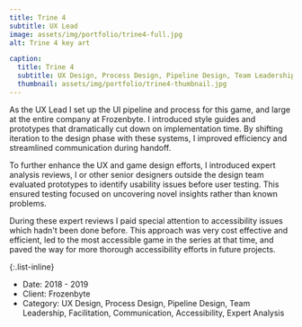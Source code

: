 ```yaml
---
title: Trine 4
subtitle: UX Lead
image: assets/img/portfolio/trine4-full.jpg
alt: Trine 4 key art

caption:
  title: Trine 4
  subtitle: UX Design, Process Design, Pipeline Design, Team Leadership, Facilitation, Communication, Accessibility, Expert Analysis
  thumbnail: assets/img/portfolio/trine4-thumbnail.jpg
---
```

As the UX Lead I set up the UI pipeline and process for this game, and large at the entire company at Frozenbyte. I introduced style guides and prototypes that dramatically cut down on implementation time. By shifting iteration to the design phase with these systems, I improved efficiency and streamlined communication during handoff.

To further enhance the UX and game design efforts, I introduced expert analysis reviews, I or other senior designers outside the design team evaluated prototypes to identify usability issues before user testing. This ensured testing focused on uncovering novel insights rather than known problems.

During these expert reviews I paid special attention to accessibility issues which hadn't been done before. This approach was very cost effective and efficient, led to the most accessible game in the series at that time, and paved the way for more thorough accessibility efforts in future projects.

{:.list-inline}
- Date: 2018 - 2019
- Client: Frozenbyte
- Category: UX Design, Process Design, Pipeline Design, Team Leadership, Facilitation, Communication, Accessibility, Expert Analysis

